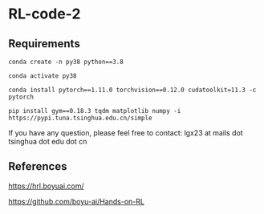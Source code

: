 # RL-code-2

## Requirements

```
conda create -n py38 python==3.8

conda activate py38

conda install pytorch==1.11.0 torchvision==0.12.0 cudatoolkit=11.3 -c pytorch

pip install gym==0.18.3 tqdm matplotlib numpy -i https://pypi.tuna.tsinghua.edu.cn/simple
```

If you have any question, please feel free to contact: lgx23 at mails dot tsinghua dot edu dot cn

## References
https://hrl.boyuai.com/

https://github.com/boyu-ai/Hands-on-RL